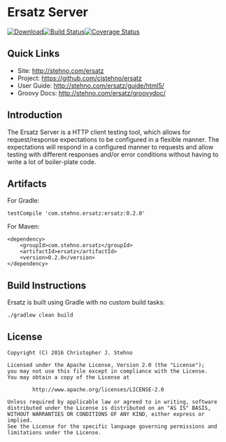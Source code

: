 # Ersatz Server
            
[![Download](https://api.bintray.com/packages/cjstehno/stehno/ersatz/images/download.svg)](https://bintray.com/cjstehno/stehno/ersatz/_latestVersion)[![Build Status](https://travis-ci.org/cjstehno/ersatz.svg?branch=master)](https://travis-ci.org/cjstehno/ersatz)[![Coverage Status](https://coveralls.io/repos/github/cjstehno/ersatz/badge.svg?branch=master)](https://coveralls.io/github/cjstehno/ersatz?branch=master)

## Quick Links

* Site: http://stehno.com/ersatz
* Project: https://github.com/cjstehno/ersatz
* User Guide: http://stehno.com/ersatz/guide/html5/
* Groovy Docs: http://stehno.com/ersatz/groovydoc/

## Introduction

The Ersatz Server is a HTTP client testing tool, which allows for request/response expectations to be configured in a flexible manner. The expectations
will respond in a configured manner to requests and allow testing with different responses and/or error conditions without having to write a lot of
boiler-plate code.

## Artifacts

For Gradle:

    testCompile 'com.stehno.ersatz:ersatz:0.2.0'

For Maven:

    <dependency>
        <groupId>com.stehno.ersatz</groupId>
        <artifactId>ersatz</artifactId>
        <version>0.2.0</version>
    </dependency>

## Build Instructions

Ersatz is built using Gradle with no custom build tasks:

    ./gradlew clean build


## License

```
Copyright (C) 2016 Christopher J. Stehno

Licensed under the Apache License, Version 2.0 (the "License");
you may not use this file except in compliance with the License.
You may obtain a copy of the License at

        http://www.apache.org/licenses/LICENSE-2.0

Unless required by applicable law or agreed to in writing, software
distributed under the License is distributed on an "AS IS" BASIS,
WITHOUT WARRANTIES OR CONDITIONS OF ANY KIND, either express or implied.
See the License for the specific language governing permissions and
limitations under the License.
```
